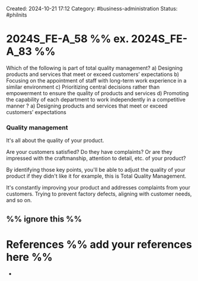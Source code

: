 Created: 2024-10-21 17:12
Category: #business-administration 
Status: #philnits



# 2024S_FE-A_58 %% ex. 2024S_FE-A_83 %%

Which of the following is part of total quality management?
a) Designing products and services that meet or exceed customers’ expectations
b) Focusing on the appointment of staff with long-term work experience in a similar
environment
c) Prioritizing central decisions rather than empowerment to ensure the quality of products
and services
d) Promoting the capability of each department to work independently in a competitive
manner
? 
a) Designing products and services that meet or exceed customers’ expectations
### Quality management
It's all about the quality of your product. 

Are your customers satisfied? Do they have complaints? Or are they impressed with the craftmanship, attention to detail, etc. of your product?

By identifying those key points, you'll be able to adjust the quality of your product if they didn't like it for example, this is Total Quality Management.

It's constantly improving your product and addresses complaints from your customers. Trying to prevent factory defects, aligning with customer needs, and so on.




%% ignore this %%
---









# References %% add your references here %%
- 